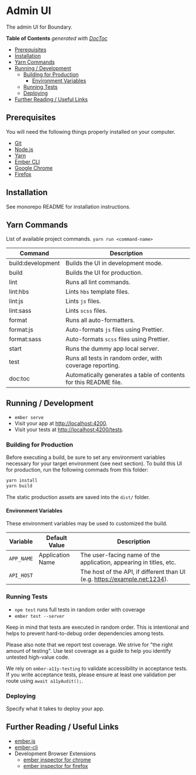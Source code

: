 # Admin UI

The admin UI for Boundary.

<!-- START doctoc generated TOC please keep comment here to allow auto update -->
<!-- DON'T EDIT THIS SECTION, INSTEAD RE-RUN doctoc TO UPDATE -->
**Table of Contents**  *generated with [DocToc](https://github.com/thlorenz/doctoc)*

- [Prerequisites](#prerequisites)
- [Installation](#installation)
- [Yarn Commands](#yarn-commands)
- [Running / Development](#running--development)
  - [Building for Production](#building-for-production)
    - [Environment Variables](#environment-variables)
  - [Running Tests](#running-tests)
  - [Deploying](#deploying)
- [Further Reading / Useful Links](#further-reading--useful-links)

<!-- END doctoc generated TOC please keep comment here to allow auto update -->

## Prerequisites

You will need the following things properly installed on your computer.

* [Git](https://git-scm.com/)
* [Node.js](https://nodejs.org/)
* [Yarn](https://yarnpkg.com/)
* [Ember CLI](https://ember-cli.com/)
* [Google Chrome](https://google.com/chrome/)
* [Firefox](https://www.mozilla.org/firefox)

## Installation

See monorepo README for installation instructions.

## Yarn Commands

List of available project commands.  `yarn run <command-name>`

| Command | Description |
| ------- | ----------- |
| build:development | Builds the UI in development mode. |
| build | Builds the UI for production. |
| lint | Runs all lint commands. |
| lint:hbs | Lints `hbs` template files. |
| lint:js | Lints `js` files. |
| lint:sass | Lints `scss` files. |
| format | Runs all auto-formatters. |
| format:js | Auto-formats `js` files using Prettier. |
| format:sass | Auto-formats `scss` files using Prettier. |
| start | Runs the dummy app local server. |
| test | Runs all tests in random order, with coverage reporting. |
| doc:toc | Automatically generates a table of contents for this README file. |

## Running / Development

* `ember serve`
* Visit your app at [http://localhost:4200](http://localhost:4200).
* Visit your tests at [http://localhost:4200/tests](http://localhost:4200/tests).

### Building for Production

Before executing a build, be sure to set any environment variables necessary
for your target environment (see next section).  To build this UI for
production, run the following commads from this folder:

```bash
yarn install
yarn build
```

The static production assets are saved into the `dist/` folder.

#### Environment Variables

These environment variables may be used to customized the build.

| Variable | Default Value | Description |
| -------- | ------------- | ----------- |
| `APP_NAME` | Application Name | The user-facing name of the application, appearing in titles, etc. |
| `API_HOST` | | The host of the API, if different than UI (e.g. https://example.net:1234). |

### Running Tests

* `npm test` runs full tests in random order with coverage
* `ember test --server`

Keep in mind that tests are executed in random order.  This is intentional
and helps to prevent hard-to-debug order dependencies among tests.

Please also note that we report test coverage.  We strive for "the right amount
of testing".  Use test coverage as a guide to help you identify untested
high-value code.

We rely on `ember-a11y-testing` to validate accessibility in acceptance tests.
If you write acceptance tests, please ensure at least one validation per
route using `await a11yAudit();`.

### Deploying

Specify what it takes to deploy your app.

## Further Reading / Useful Links

* [ember.js](https://emberjs.com/)
* [ember-cli](https://cli.emberjs.com/release/)
* Development Browser Extensions
  * [ember inspector for chrome](https://chrome.google.com/webstore/detail/ember-inspector/bmdblncegkenkacieihfhpjfppoconhi)
  * [ember inspector for firefox](https://addons.mozilla.org/en-US/firefox/addon/ember-inspector/)
